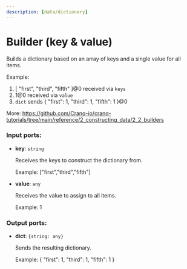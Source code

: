 ```yaml
---
description: [data/dictionary]
---
```


# Builder (key & value)

Builds a dictionary based on an array of keys and a single value for all items.

Example:
1. [ "first", "third", "fifth" ]@0 received via `keys`
1. 1@0 received via `value`
2. `dict` sends { "first": 1, "third": 1, "fifth": 1 }@0

More:
https://github.com/Cranq-io/cranq-tutorials/tree/main/reference/2_constructing_data/2_2_builders

### Input ports:

* __key__: `string`

    Receives the keys to construct the dictionary from.
    
    Example:
    ["first","third","fifth"]


* __value__: `any`

    Receives the value to assign to all items.
    
    Example:
    1

### Output ports:

* __dict__: `{string: any}`

    Sends the resulting dictionary.
    
    Example:
    { "first": 1, "third": 1, "fifth": 1 }

